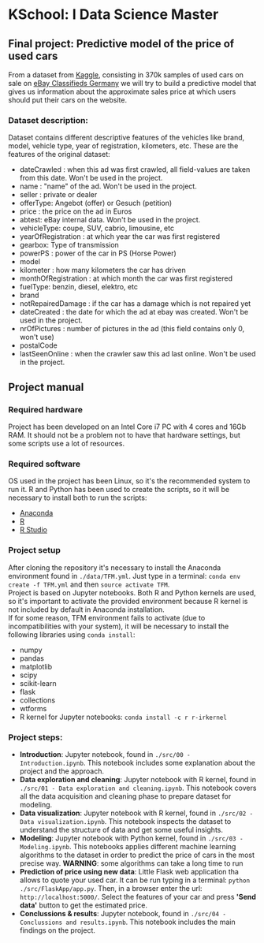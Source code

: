 # KSchool: I Data Science Master

## Final project: Predictive model of the price of used cars

From a dataset from [Kaggle](https://www.kaggle.com/orgesleka/used-cars-database), consisting in 370k samples of used cars on sale on [eBay Classifieds Germany](https://www.ebay-kleinanzeigen.de/) we will try to build a predictive model that gives us information about the approximate sales price at which users should put their cars on the website.

### Dataset description:  
Dataset contains different descriptive features of the vehicles like brand, model, vehicle type, year of registration, kilometers, etc. These are the features of the original dataset:
* dateCrawled : when this ad was first crawled, all field-values are taken from this date. Won't be used in the project.
* name : "name" of the ad. Won't be used in the project.
* seller : private or dealer
* offerType: Angebot (offer) or Gesuch (petition)
* price : the price on the ad in Euros
* abtest: eBay internal data. Won't be used in the project.
* vehicleType: coupe, SUV, cabrio, limousine, etc
* yearOfRegistration : at which year the car was first registered
* gearbox: Type of transmission
* powerPS : power of the car in PS (Horse Power)
* model
* kilometer : how many kilometers the car has driven
* monthOfRegistration : at which month the car was first registered
* fuelType: benzin, diesel, elektro, etc
* brand
* notRepairedDamage : if the car has a damage which is not repaired yet
* dateCreated : the date for which the ad at ebay was created. Won't be used in the project.
* nrOfPictures : number of pictures in the ad (this field contains only 0, won't use)
* postalCode
* lastSeenOnline : when the crawler saw this ad last online. Won't be used in the project.

## Project manual  

### Required hardware  
Project has been developed on an Intel Core i7 PC with 4 cores and 16Gb RAM. It should not be a problem not to have that hardware settings, but some scripts use a lot of resources.  

### Required software  
OS used in the project has been Linux, so it's the recommended system to run it. R and Python has been used to create the scripts, so it will be necessary to install both to run the scripts:  
* [Anaconda](https://www.anaconda.com/download/#linux)  
* [R](https://cran.r-project.org/)  
* [R Studio](https://www.rstudio.com/products/rstudio/download/)  

### Project setup  
After cloning the repository it's necessary to install the Anaconda environment found in `./data/TFM.yml`. Just type in a terminal: `conda env create -f TFM.yml` and then `source activate TFM`.  
Project is based on Jupyter notebooks. Both R and Python kernels are used, so it's important to activate the provided environment because R kernel is not included by default in Anaconda installation.  
If for some reason, TFM environment fails to activate (due to incompatibilities with your system), it will be necessary to install the following libraries using `conda install`:
* numpy
* pandas
* matplotlib
* scipy
* scikit-learn
* flask
* collections
* wtforms
* R kernel for Jupyter notebooks: `conda install -c r r-irkernel`

### Project steps:
* **Introduction**: Jupyter notebook, found in `./src/00 - Introduction.ipynb`. This notebook includes some explanation about the project and the approach.
* **Data exploration and cleaning**: Jupyter notebook with R kernel, found in `./src/01 - Data exploration and cleaning.ipynb`. This notebook covers all the data acquisition and cleaning phase to prepare dataset for modeling.  
* **Data visualization**: Jupyter notebook with R kernel, found in `./src/02 - Data visualization.ipynb`. This notebook inspects the dataset to understand the structure of data and get some useful insights.
* **Modeling**: Jupyter notebook with Python kernel, found in `./src/03 - Modeling.ipynb`. This notebooks applies different machine learning algorithms to the dataset in order to predict the price of cars in the most precise way. **WARNING**: some algorithms can take a long time to run
* **Prediction of price using new data**: Little Flask web application tha allows to quote your used car. It can be run typing in a terminal: `python ./src/FlaskApp/app.py`. Then, in a browser enter the url: `http://localhost:5000/`. Select the features of your car and press **'Send data'** button to get the estimated price.
* **Conclussions & results**: Jupyter notebook, found in `./src/04 - Conclussions and results.ipynb`. This notebook includes the main findings on the project.
